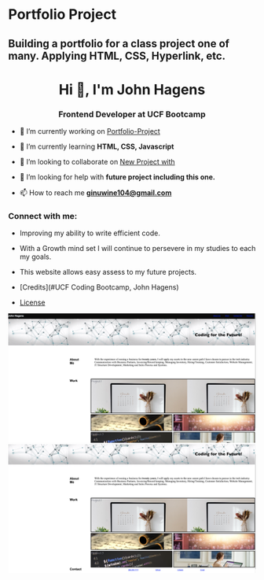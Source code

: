 # Portfolio Project

## Building a portfolio for a class project one of many. Applying HTML, CSS, Hyperlink, etc.

<h1 align="center">Hi 👋, I'm John Hagens</h1>
<h3 align="center">Frontend Developer at UCF Bootcamp</h3>

- 🔭 I’m currently working on [Portfolio-Project](https://github.com/JonJon50/Portfolio-Project)

- 🌱 I’m currently learning **HTML, CSS, Javascript**

- 👯 I’m looking to collaborate on [New Project with](UCF)

- 🤝 I’m looking for help with **future project including this one.**

- 📫 How to reach me **ginuwine104@gmail.com**

<h3 align="left">Connect with me:</h3>
<p align="left">
</p>

- Improving my ability to write efficient code. 
- With a Growth mind set I will continue to persevere in my studies to each my goals.
- This website allows easy assess to my future projects.

- [Credits](#UCF Coding Bootcamp, John Hagens)
- [License](#MIT)



![alt text](/Image/PP.png)
![alt text](/Image/PP2.png)